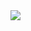 <a href="https://discord.com/users/268458117421989888" >  
  		<img src="https://lanyard.kyrie25.me/api/268458117421989888?imgStyle=square&useDisplayName=true"  />  
</a>
